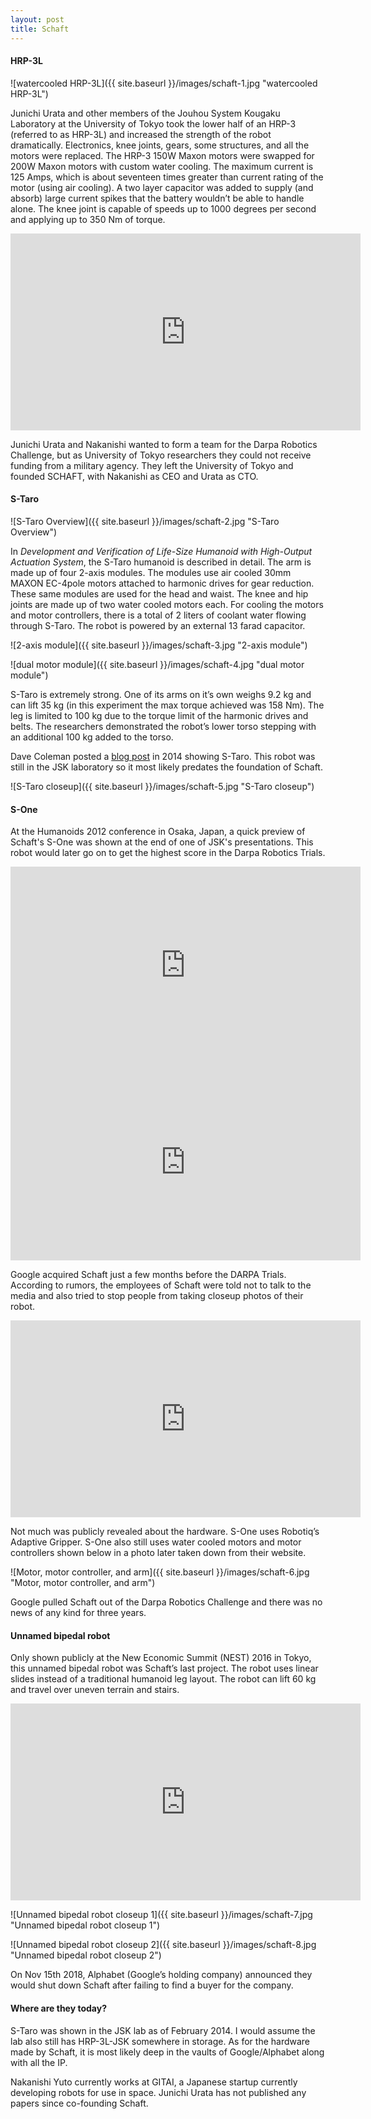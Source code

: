 ```yaml
---
layout: post
title: Schaft
---
```



#### HRP-3L

![watercooled HRP-3L]({{ site.baseurl }}/images/schaft-1.jpg "watercooled HRP-3L")


Junichi Urata and other members of the Jouhou System Kougaku Laboratory at the University of Tokyo took the lower half of an HRP-3 (referred to as HRP-3L) and increased the strength of the robot dramatically. Electronics, knee joints, gears, some structures, and all the motors were replaced. The HRP-3 150W Maxon motors were swapped for 200W Maxon motors with custom water cooling. The maximum current is 125 Amps, which is about seventeen times greater than current rating of the motor (using air cooling). A two layer capacitor was added to supply (and absorb) large current spikes that the battery wouldn’t be able to handle alone. The knee joint is capable of speeds up to 1000 degrees per second and applying up to 350 Nm of torque.

<iframe width="560" height="315" src="https://www.youtube.com/embed/fwoFjzLZ5rQ" title="YouTube video player" frameborder="0" allow="accelerometer; autoplay; clipboard-write; encrypted-media; gyroscope; picture-in-picture" allowfullscreen></iframe>

Junichi Urata and Nakanishi wanted to form a team for the Darpa Robotics Challenge, but as University of Tokyo researchers they could not receive funding from a military agency. They left the University of Tokyo and founded SCHAFT, with Nakanishi as CEO and Urata as CTO.

#### S-Taro

![S-Taro Overview]({{ site.baseurl }}/images/schaft-2.jpg "S-Taro Overview")

In _Development and Verification of Life-Size Humanoid with High-Output Actuation System_, the S-Taro humanoid is described in detail. The arm is made up of four 2-axis modules. The modules use air cooled 30mm MAXON EC-4pole motors attached to harmonic drives for gear reduction. These same modules are used for the head and waist. The knee and hip joints are made up of two water cooled motors each. For cooling the motors and motor controllers, there is a total of 2 liters of coolant water flowing through S-Taro. The robot is powered by an external 13 farad capacitor.

![2-axis module]({{ site.baseurl }}/images/schaft-3.jpg "2-axis module")

![dual motor module]({{ site.baseurl }}/images/schaft-4.jpg "dual motor module")

S-Taro is extremely strong. One of its arms on it’s own weighs 9.2 kg and can lift 35 kg (in this experiment the max torque achieved was 158 Nm). The leg is limited to 100 kg due to the torque limit of the harmonic drives and belts. The researchers demonstrated the robot’s lower torso stepping with an additional 100 kg added to the torso.

Dave Coleman posted a [blog post](http://dav.ee/blog/archives/697) in 2014 showing S-Taro. This robot was still in the JSK laboratory so it most likely predates the foundation of Schaft. 

![S-Taro closeup]({{ site.baseurl }}/images/schaft-5.jpg "S-Taro closeup")


#### S-One

At the Humanoids 2012 conference in Osaka, Japan, a quick preview of Schaft's S-One was shown at the end of one of JSK's presentations. This robot would later go on to get the highest score in the Darpa Robotics Trials.

<iframe width="560" height="315" src="https://www.youtube.com/embed/J-FYeDXGQwM" title="YouTube video player" frameborder="0" allow="accelerometer; autoplay; clipboard-write; encrypted-media; gyroscope; picture-in-picture" allowfullscreen></iframe>

<iframe width="560" height="315" src="https://www.youtube.com/embed/DKiXM7bUypk?start=1561" title="YouTube video player" frameborder="0" allow="accelerometer; autoplay; clipboard-write; encrypted-media; gyroscope; picture-in-picture" allowfullscreen></iframe>

Google acquired Schaft just a few months before the DARPA Trials. According to rumors, the employees of Schaft were told not to talk to the media and also tried to stop people from taking closeup photos of their robot. 

<iframe width="560" height="315" src="https://www.youtube.com/embed/diaZFIUBMBQ" title="YouTube video player" frameborder="0" allow="accelerometer; autoplay; clipboard-write; encrypted-media; gyroscope; picture-in-picture" allowfullscreen></iframe>

Not much was publicly revealed about the hardware. S-One uses Robotiq’s Adaptive Gripper. S-One also still uses water cooled motors and motor controllers shown below in a photo later taken down from their website.

![Motor, motor controller, and arm]({{ site.baseurl }}/images/schaft-6.jpg "Motor, motor controller, and arm")

Google pulled Schaft out of the Darpa Robotics Challenge and there was no news of any kind for three years.

#### Unnamed bipedal robot

Only shown publicly at the New Economic Summit (NEST) 2016 in Tokyo, this unnamed bipedal robot was Schaft’s last project. The robot uses linear slides instead of a traditional humanoid leg layout. The robot can lift 60 kg and travel over uneven terrain and stairs.

<iframe width="560" height="315" src="https://www.youtube.com/embed/iyZE0psQsX0" title="YouTube video player" frameborder="0" allow="accelerometer; autoplay; clipboard-write; encrypted-media; gyroscope; picture-in-picture" allowfullscreen></iframe>

![Unnamed bipedal robot closeup 1]({{ site.baseurl }}/images/schaft-7.jpg "Unnamed bipedal robot closeup 1")

![Unnamed bipedal robot closeup 2]({{ site.baseurl }}/images/schaft-8.jpg "Unnamed bipedal robot closeup 2")

On Nov 15th 2018, Alphabet (Google’s holding company) announced they would shut down Schaft after failing to find a buyer for the company. 

#### Where are they today?

S-Taro was shown in the JSK lab as of February 2014. I would assume the lab also still has HRP-3L-JSK somewhere in storage. As for the hardware made by Schaft, it is most likely deep in the vaults of Google/Alphabet along with all the IP. 

Nakanishi Yuto currently works at GITAI, a Japanese startup currently developing robots for use in space. Junichi Urata has not published any papers since co-founding Schaft. 
